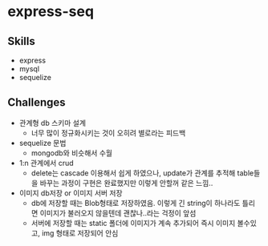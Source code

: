 # express-seq

## Skills

- express
- mysql
- sequelize

## Challenges

- 관계형 db 스키마 설계
  - 너무 많이 정규화시키는 것이 오히려 별로라는 피드백
- sequelize 문법
  - mongodb와 비슷해서 수월
- 1:n 관계에서 crud
  - delete는 cascade 이용해서 쉽게 하였으나, update가 관계를 추적해 table들을 바꾸는 과정이 구현은 완료했지만 이렇게 안할꺼 같은 느낌..
- 이미지 db저장 or 이미지 서버 저장
  - db에 저장할 때는 Blob형태로 저장하였음. 이렇게 긴 string이 하나라도 틀리면 이미지가 불러오지 않을텐데 괜찮나..라는 걱정이 앞섬
  - 서버에 저장할 때는 static 폴더에 이미지가 계속 추가되어 즉시 이미지 볼수있고, img 형태로 저장되어 안심
